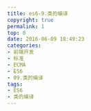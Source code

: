 ```yaml
---
title: es6-9.类的编译
copyright: true
permalink: 1
top: 0
date: 2016-06-09 18:49:23
categories:
- 前端开发
- 标准
- ECMA
- ES6
- 09.类的编译
tags:
- ES6
- 类的编译
---
```

